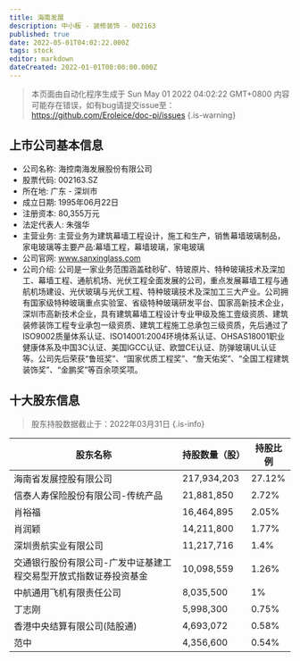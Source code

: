 ```yaml
---
title: 海南发展
description: 中小板 - 装修装饰 - 002163
published: true
date: 2022-05-01T04:02:22.000Z
tags: stock
editor: markdown
dateCreated: 2022-01-01T00:00:00.000Z
---
```


> 本页面由自动化程序生成于 Sun May 01 2022 04:02:22 GMT+0800
> 内容可能存在错误，如有bug请提交issue至：https://github.com/Eroleice/doc-pi/issues
{.is-warning}

## 上市公司基本信息
- 公司名称: 海控南海发展股份有限公司
- 股票代码: 002163.SZ
- 所在地: 广东 - 深圳市
- 成立日期: 1995年06月22日
- 注册资本: 80,355万元
- 法定代表人: 朱强华
- 主营业务: 主营业务为建筑幕墙工程设计，施工和生产，销售幕墙玻璃制品，家电玻璃等主要产品:幕墙工程，幕墙玻璃，家电玻璃
- 公司官网: www.sanxinglass.com
- 公司介绍: 公司是一家业务范围涵盖硅砂矿、特玻原片、特种玻璃技术及深加工、幕墙工程、通航机场、光伏工程全面发展的公司，重点发展幕墙工程与通航机场建设、光伏玻璃与光伏工程、特种玻璃技术及深加工三大产业。公司拥有国家级特种玻璃重点实验室、省级特种玻璃研发平台、国家高新技术企业，深圳市高新技术企业，具有建筑幕墙工程设计专业甲级及施工壹级资质、建筑装修装饰工程专业承包一级资质、建筑工程施工总承包三级资质，先后通过了ISO9002质量体系认证、ISO14001:2004环境体系认证、OHSAS18001职业健康体系及中国3C认证、美国IGCC认证、欧盟CE认证、防弹玻璃UL认证等。公司先后荣获“鲁班奖”、“国家优质工程奖”、“詹天佑奖”、“全国工程建筑装饰奖”、“金鹏奖”等百余项奖项。


## 十大股东信息
> 股东持股数据截止于：2022年03月31日
{.is-info}

| 股东名称 | 持股数量（股） | 持股比例 |
| --- | --- | --- |
| 海南省发展控股有限公司 | 217,934,203 | 27.12% |
| 信泰人寿保险股份有限公司-传统产品 | 21,881,850 | 2.72% |
| 肖裕福 | 16,464,895 | 2.05% |
| 肖润颖 | 14,211,800 | 1.77% |
| 深圳贵航实业有限公司 | 11,217,716 | 1.4% |
| 交通银行股份有限公司-广发中证基建工程交易型开放式指数证券投资基金 | 10,098,559 | 1.26% |
| 中航通用飞机有限责任公司 | 8,035,500 | 1% |
| 丁志刚 | 5,998,300 | 0.75% |
| 香港中央结算有限公司(陆股通) | 4,693,072 | 0.58% |
| 范中 | 4,356,600 | 0.54% |




